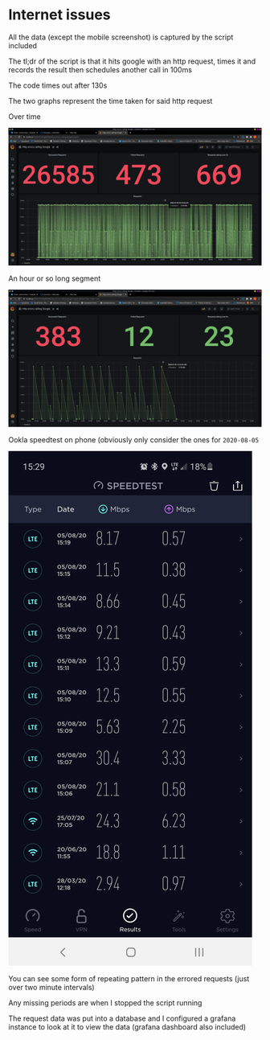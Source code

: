 # Internet issues

All the data (except the mobile screenshot) is captured by the script included

The tl;dr of the script is that it hits google with an http request, times it and records the result then schedules another call in 100ms

The code times out after 130s

The two graphs represent the time taken for said http request

Over time

![Over time](https://raw.githubusercontent.com/jamesstow/internet_issues/master/error_dashboard_screenshop.png)

An hour or so long segment

![Hour segment](https://raw.githubusercontent.com/jamesstow/internet_issues/master/one_hour_dashboard_screenshot.png)

Ookla speedtest on phone (obviously only consider the ones for ```2020-08-05```

![Ookla](https://raw.githubusercontent.com/jamesstow/internet_issues/master/phone_speedtests.jpg)

You can see some form of repeating pattern in the errored requests (just over two minute intervals)

Any missing periods are when I stopped the script running

The request data was put into a database and I configured a grafana instance to look at it to view the data (grafana dashboard also included)
